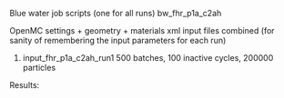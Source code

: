 Blue water job scripts (one for all runs) bw_fhr_p1a_c2ah

OpenMC settings + geometry + materials xml input files combined (for sanity of remembering the input parameters for each run)

1. input_fhr_p1a_c2ah_run1
500 batches, 100 inactive cycles, 200000 particles

Results:
